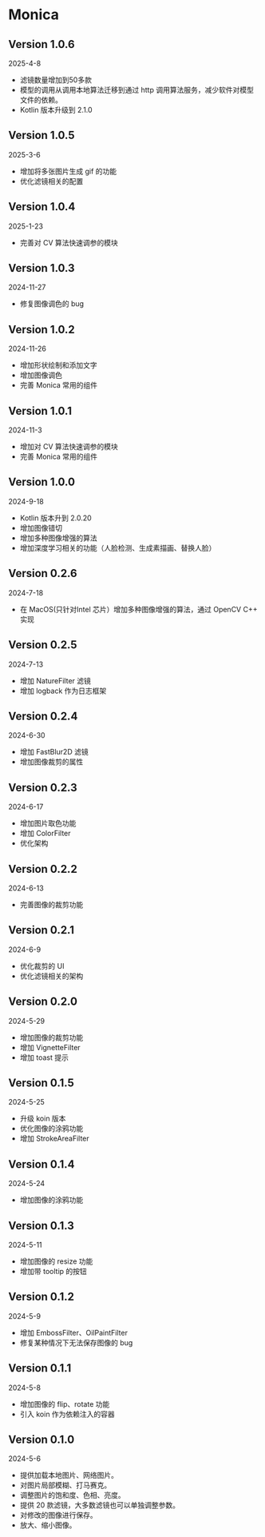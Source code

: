 Monica
===

Version 1.0.6
---
2025-4-8
* 滤镜数量增加到50多款
* 模型的调用从调用本地算法迁移到通过 http 调用算法服务，减少软件对模型文件的依赖。
* Kotlin 版本升级到 2.1.0

Version 1.0.5
---
2025-3-6
* 增加将多张图片生成 gif 的功能
* 优化滤镜相关的配置

Version 1.0.4
---
2025-1-23
* 完善对 CV 算法快速调参的模块

Version 1.0.3
---
2024-11-27
* 修复图像调色的 bug

Version 1.0.2
---
2024-11-26
* 增加形状绘制和添加文字
* 增加图像调色
* 完善 Monica 常用的组件

Version 1.0.1
---
2024-11-3
* 增加对 CV 算法快速调参的模块
* 完善 Monica 常用的组件

Version 1.0.0
---
2024-9-18
* Kotlin 版本升到 2.0.20
* 增加图像错切
* 增加多种图像增强的算法
* 增加深度学习相关的功能（人脸检测、生成素描画、替换人脸）

Version 0.2.6
---
2024-7-18
* 在 MacOS(只针对Intel 芯片）增加多种图像增强的算法，通过 OpenCV C++ 实现

Version 0.2.5
---
2024-7-13
* 增加 NatureFilter 滤镜
* 增加 logback 作为日志框架

Version 0.2.4
---
2024-6-30
* 增加 FastBlur2D 滤镜
* 增加图像裁剪的属性

Version 0.2.3
---
2024-6-17
* 增加图片取色功能
* 增加 ColorFilter
* 优化架构

Version 0.2.2
---
2024-6-13
* 完善图像的裁剪功能

Version 0.2.1
---
2024-6-9
* 优化裁剪的 UI
* 优化滤镜相关的架构

Version 0.2.0
---
2024-5-29
* 增加图像的裁剪功能
* 增加 VignetteFilter
* 增加 toast 提示

Version 0.1.5
---
2024-5-25
* 升级 koin 版本
* 优化图像的涂鸦功能
* 增加 StrokeAreaFilter

Version 0.1.4
---
2024-5-24
* 增加图像的涂鸦功能

Version 0.1.3
---
2024-5-11
* 增加图像的 resize 功能
* 增加带 tooltip 的按钮

Version 0.1.2
---
2024-5-9
* 增加 EmbossFilter、OilPaintFilter
* 修复某种情况下无法保存图像的 bug

Version 0.1.1
---
2024-5-8
* 增加图像的 flip、rotate 功能
* 引入 koin 作为依赖注入的容器

Version 0.1.0
---
2024-5-6
* 提供加载本地图片、网络图片。
* 对图片局部模糊、打马赛克。
* 调整图片的饱和度、色相、亮度。
* 提供 20 款滤镜，大多数滤镜也可以单独调整参数。
* 对修改的图像进行保存。
* 放大、缩小图像。